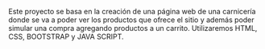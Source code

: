 Este proyecto se basa en la creación de una página web de una carnicería donde se va a poder ver los productos que ofrece el sitio y además poder simular una compra agregando productos a un carrito.
Utilizaremos HTML, CSS, BOOTSTRAP y JAVA SCRIPT.